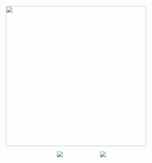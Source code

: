 <div id="header" align="center">
<a href="https://www.youtube.com/watch?v=GAsJdthIvbQ">
  <img src="https://file.garden/Z3bN9S1OK095pmVR/Untitled228_20241222125518.png" alt=" " width="384" height="384">
</a>
<div id="header" align="center">

 ㅤㅤ [![](https://file.garden/Z3bN9S1OK095pmVR/%2B-SENTRY.png)](https://sntry.cc/helel)ㅤ ㅤㅤ ㅤㅤㅤ ㅤ[![](https://file.garden/Z3bN9S1OK095pmVR/%2B-ATABOOK.png)](https://helel.atabook.org/)
<div id="header" align="center">

